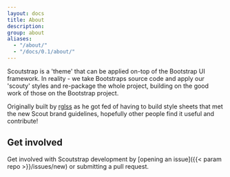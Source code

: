 ```yaml
---
layout: docs
title: About
description: 
group: about
aliases:
  - "/about/"
  - "/docs/0.1/about/"
--- 
```


Scoutstrap is a 'theme' that can be applied on-top of the Bootstrap UI framework. In reality - we take Bootstraps source code and apply our 'scouty' styles and re-package the whole project, building on the good work of those on the Bootstrap project.

Originally built by [rglss](https://github.com/rglss) as he got fed of having to build style sheets that met the new Scout brand guidelines, hopefully other people find it useful and contribute!

## Get involved

Get involved with Scoutstrap development by [opening an issue]({{< param repo >}}/issues/new) or submitting a pull request.
